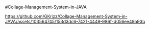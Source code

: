 #Collage-Management-System-in-JAVA


https://github.com/GKrizz/Collage-Management-System-in-JAVA/assets/103564745/153d3dc6-7421-4449-986f-d056ee49a93b

